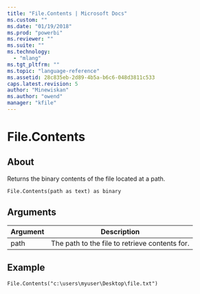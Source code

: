 ```yaml
---
title: "File.Contents | Microsoft Docs"
ms.custom: ""
ms.date: "01/19/2018"
ms.prod: "powerbi"
ms.reviewer: ""
ms.suite: ""
ms.technology: 
  - "mlang"
ms.tgt_pltfrm: ""
ms.topic: "language-reference"
ms.assetid: 28c835eb-2d89-4b5a-b6c6-048d3811c533
caps.latest.revision: 5
author: "Minewiskan"
ms.author: "owend"
manager: "kfile"
---
```

# File.Contents

  
## About  
Returns the binary contents of the file located at a path.  
  
```  
File.Contents(path as text) as binary  
```  
  
## Arguments  
  
|Argument|Description|  
|------------|---------------|  
|path|The path to the file to retrieve contents for.|  
  
## Example  
  
```  
File.Contents("c:\users\myuser\Desktop\file.txt")  
```  
